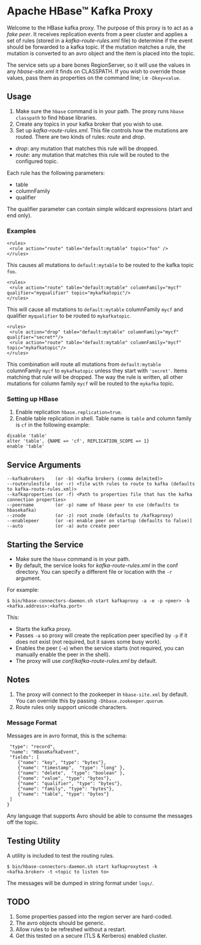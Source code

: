 <!---
Licensed to the Apache Software Foundation (ASF) under one
or more contributor license agreements.  See the NOTICE file
distributed with this work for additional information
regarding copyright ownership.  The ASF licenses this file
to you under the Apache License, Version 2.0 (the
"License"); you may not use this file except in compliance
with the License.  You may obtain a copy of the License at

    http://www.apache.org/licenses/LICENSE-2.0

Unless required by applicable law or agreed to in writing, software
distributed under the License is distributed on an "AS IS" BASIS,
WITHOUT WARRANTIES OR CONDITIONS OF ANY KIND, either express or implied.
See the License for the specific language governing permissions and
limitations under the License.
-->

# Apache HBase&trade; Kafka Proxy

Welcome to the HBase kafka proxy. The purpose of this proxy is to act as a _fake peer_.
It receives replication events from a peer cluster and applies a set of rules (stored in
a _kafka-route-rules.xml_ file) to determine if the event should be forwarded to a 
kafka topic. If the mutation matches a rule, the mutation is converted to an avro object
and the item is placed into the topic.

The service sets up a bare bones RegionServer, so it will use the values in any
_hbase-site.xml_ it finds on CLASSPATH.  If you wish to override those values,
pass them as properties on the command line; i.e `-Dkey=value`.

## Usage

1. Make sure the `hbase` command is in your path. The proxy runs `hbase classpath` to find hbase libraries.
2. Create any topics in your kafka broker that you wish to use.
3. Set up _kafka-route-rules.xml_.  This file controls how the mutations are routed.  There are two kinds of rules: _route_ and _drop_.
 * _drop_: any mutation that matches this rule will be dropped.
 * _route_: any mutation that matches this rule will be routed to the configured topic.

Each rule has the following parameters:

* table
* columnFamily
* qualifier

The qualifier parameter can contain simple wildcard expressions (start and end only).

### Examples

```
<rules>
 <rule action="route" table="default:mytable" topic="foo" />
</rules>
```

This causes all mutations to `default:mytable` to be routed to the kafka topic `foo`.

```
<rules>
 <rule action="route" table="default:mytable" columnFamily="mycf" qualifier="myqualifier" topic="mykafkatopic"/>
</rules>
```

This will cause all mutations to `default:mytable` columnFamily `mycf` and qualifier `myqualifier`
to be routed to `mykafkatopic`.

```
<rules>
 <rule action="drop" table="default:mytable" columnFamily="mycf" qualifier="secret*"/>
 <rule action="route" table="default:mytable" columnFamily="mycf" topic="mykafkatopic"/>
</rules>
```

This combination will route all mutations from `default:mytable` columnFamily `mycf` to
`mykafkatopic` unless they start with `'secret'`. Items matching that rule will be dropped.
The way the rule is written, all other mutations for column family `mycf` will be routed
to the `mykafka` topic.

### Setting up HBase

1. Enable replication `hbase.replication=true`.
2. Enable table replication in shell. Table name is `table` and column family is `cf` in the
following example:
```
disable 'table'
alter 'table', {NAME => 'cf', REPLICATION_SCOPE => 1}
enable 'table'
```

## Service Arguments

```
--kafkabrokers    (or -b) <kafka brokers (comma delmited)>
--routerulesfile  (or -r) <file with rules to route to kafka (defaults to kafka-route-rules.xml)>
--kafkaproperties (or -f) <Path to properties file that has the kafka connection properties>
--peername        (or -p) name of hbase peer to use (defaults to hbasekafka)
--znode           (or -z) root znode (defaults to /kafkaproxy)
--enablepeer      (or -e) enable peer on startup (defaults to false)]
--auto            (or -a) auto create peer
```

## Starting the Service

* Make sure the `hbase` command is in your path.
* By default, the service looks for _kafka-route-rules.xml_ in the conf directory. You can
specify a different file or location with the `-r` argument.

For example:

```
$ bin/hbase-connectors-daemon.sh start kafkaproxy -a -e -p <peer> -b <kafka.address>:<kafka.port>
```

This:
* Starts the kafka proxy.
* Passes `-a` so proxy will create the replication peer specified by `-p` if it does not exist
(not required, but it saves some busy work).
* Enables the peer (`-e`) when the service starts (not required, you can manually enable the
peer in the shell).
* The proxy will use _conf/kafka-route-rules.xml_ by default.

## Notes

1. The proxy will connect to the zookeeper in `hbase-site.xml` by default.  You can override this
by passing `-Dhbase.zookeeper.quorum`.
2. Route rules only support unicode characters.

### Message Format

Messages are in avro format, this is the schema:

```{"namespace": "org.apache.hadoop.hbase.kafka",
 "type": "record",
 "name": "HBaseKafkaEvent",
 "fields": [
    {"name": "key", "type": "bytes"},
    {"name": "timestamp",  "type": "long" },
    {"name": "delete",  "type": "boolean" },
    {"name": "value", "type": "bytes"},
    {"name": "qualifier", "type": "bytes"},
    {"name": "family", "type": "bytes"},
    {"name": "table", "type": "bytes"}
 ]
}
```

Any language that supports Avro should be able to consume the messages off the topic.

## Testing Utility

A utility is included to test the routing rules.

```
$ bin/hbase-connectors-daemon.sh start kafkaproxytest -k <kafka.broker> -t <topic to listen to>
```

The messages will be dumped in string format under `logs/`.

## TODO
1. Some properties passed into the region server are hard-coded.
2. The avro objects should be generic.
3. Allow rules to be refreshed without a restart.
4. Get this tested on a secure (TLS & Kerberos) enabled cluster.

